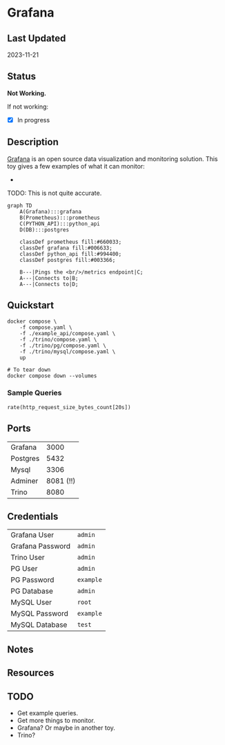 # Grafana

## Last Updated

2023-11-21

## Status

**Not Working.**

If not working:

- [x] In progress

## Description

[Grafana](https://grafana.com/oss/grafana/?plcmt=footer) is an open source data visualization and monitoring solution.  This toy gives a few examples of what it can monitor:

- 

TODO: This is not quite accurate.

```mermaid
graph TD
    A(Grafana):::grafana
    B(Prometheus):::prometheus
    C(PYTHON_API):::python_api
    D(DB):::postgres

    classDef prometheus fill:#660033;
    classDef grafana fill:#006633;
    classDef python_api fill:#994400;
    classDef postgres fill:#003366;

    B---|Pings the <br/>/metrics endpoint|C;
    A---|Connects to|B;
    A---|Connects to|D;
```

## Quickstart

```shell
docker compose \
    -f compose.yaml \
    -f ./example_api/compose.yaml \
    -f ./trino/compose.yaml \
    -f ./trino/pg/compose.yaml \
    -f ./trino/mysql/compose.yaml \
    up

# To tear down
docker compose down --volumes
```

### Sample Queries

```text
rate(http_request_size_bytes_count[20s])
```

## Ports

|          |           |
| -------- | --------- |
| Grafana  | 3000      |
| Postgres | 5432      |
| Mysql    | 3306      |
| Adminer  | 8081 (!!) |
| Trino    | 8080      |

## Credentials

|                  |           |
| ---------------- | --------- |
| Grafana User     | `admin`   |
| Grafana Password | `admin`   |
| Trino User       | `admin`   |
| PG User          | `admin`   |
| PG Password      | `example` |
| PG Database      | `admin`   |
| MySQL User       | `root`    |
| MySQL Password   | `example` |
| MySQL Database   | `test`    |

## Notes

## Resources

## TODO

- Get example queries.
- Get more things to monitor.
- Grafana?  Or maybe in another toy.
- Trino?
